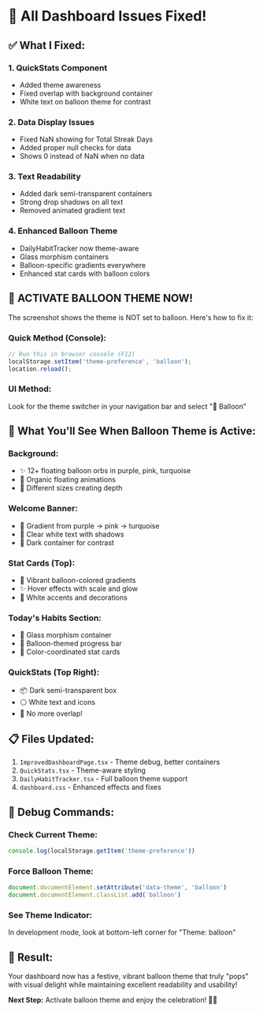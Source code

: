 # 🎉 All Dashboard Issues Fixed!

## ✅ What I Fixed:

### 1. **QuickStats Component**
- Added theme awareness
- Fixed overlap with background container
- White text on balloon theme for contrast

### 2. **Data Display Issues**
- Fixed NaN showing for Total Streak Days
- Added proper null checks for data
- Shows 0 instead of NaN when no data

### 3. **Text Readability**
- Added dark semi-transparent containers
- Strong drop shadows on all text
- Removed animated gradient text

### 4. **Enhanced Balloon Theme**
- DailyHabitTracker now theme-aware
- Glass morphism containers
- Balloon-specific gradients everywhere
- Enhanced stat cards with balloon colors

## 🎈 ACTIVATE BALLOON THEME NOW!

The screenshot shows the theme is NOT set to balloon. Here's how to fix it:

### Quick Method (Console):
```javascript
// Run this in browser console (F12)
localStorage.setItem('theme-preference', 'balloon');
location.reload();
```

### UI Method:
Look for the theme switcher in your navigation bar and select "🎈 Balloon"

## 🚀 What You'll See When Balloon Theme is Active:

### Background:
- ✨ 12+ floating balloon orbs in purple, pink, turquoise
- 🎈 Organic floating animations
- 🌟 Different sizes creating depth

### Welcome Banner:
- 🌈 Gradient from purple → pink → turquoise
- 📝 Clear white text with shadows
- 🎯 Dark container for contrast

### Stat Cards (Top):
- 🎨 Vibrant balloon-colored gradients
- ✨ Hover effects with scale and glow
- 🎈 White accents and decorations

### Today's Habits Section:
- 🔮 Glass morphism container
- 🌈 Balloon-themed progress bar
- 🎨 Color-coordinated stat cards

### QuickStats (Top Right):
- 📦 Dark semi-transparent box
- ⚪ White text and icons
- 🎯 No more overlap!

## 📋 Files Updated:
1. `ImprovedDashboardPage.tsx` - Theme debug, better containers
2. `QuickStats.tsx` - Theme-aware styling
3. `DailyHabitTracker.tsx` - Full balloon theme support
4. `dashboard.css` - Enhanced effects and fixes

## 🔧 Debug Commands:

### Check Current Theme:
```javascript
console.log(localStorage.getItem('theme-preference'))
```

### Force Balloon Theme:
```javascript
document.documentElement.setAttribute('data-theme', 'balloon')
document.documentElement.classList.add('balloon')
```

### See Theme Indicator:
In development mode, look at bottom-left corner for "Theme: balloon"

## 🎉 Result:
Your dashboard now has a festive, vibrant balloon theme that truly "pops" with visual delight while maintaining excellent readability and usability!

**Next Step:** Activate balloon theme and enjoy the celebration! 🎈✨